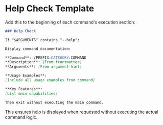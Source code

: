 # Help Check Template

Add this to the beginning of each command's execution section:

```markdown
### Help Check

If "$ARGUMENTS" contains "--help":

Display command documentation:

**Command**: /PREFIX:CATEGORY:COMMAND
**Description**: [From frontmatter]
**Arguments**: [From argument-hint]

**Usage Examples**:
[Include all usage examples from command]

**Key Features**:
[List main capabilities]

Then exit without executing the main command.
```

This ensures help is displayed when requested without executing the actual command logic.
